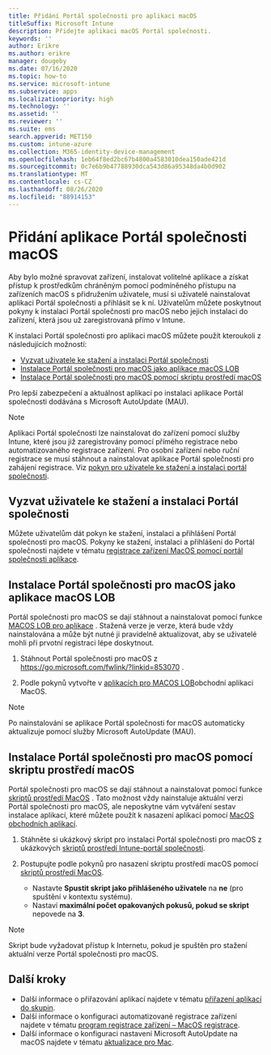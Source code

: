 ```yaml
---
title: Přidání Portál společnosti pro aplikaci macOS
titleSuffix: Microsoft Intune
description: Přidejte aplikaci macOS Portál společnosti.
keywords: ''
author: Erikre
ms.author: erikre
manager: dougeby
ms.date: 07/16/2020
ms.topic: how-to
ms.service: microsoft-intune
ms.subservice: apps
ms.localizationpriority: high
ms.technology: ''
ms.assetid: ''
ms.reviewer: ''
ms.suite: ems
search.appverid: MET150
ms.custom: intune-azure
ms.collection: M365-identity-device-management
ms.openlocfilehash: 1eb64f8ed2bc67b4800a4583010dea150ade421d
ms.sourcegitcommit: 0c7e6b9b47788930dca543d86a95348da4b0d902
ms.translationtype: MT
ms.contentlocale: cs-CZ
ms.lasthandoff: 08/26/2020
ms.locfileid: "88914153"
---
```

# <a name="add-the-macos-company-portal-app"></a>Přidání aplikace Portál společnosti macOS

Aby bylo možné spravovat zařízení, instalovat volitelné aplikace a získat přístup k prostředkům chráněným pomocí podmíněného přístupu na zařízeních macOS s přidružením uživatele, musí si uživatelé nainstalovat aplikaci Portál společnosti a přihlásit se k ní. Uživatelům můžete poskytnout pokyny k instalaci Portál společnosti pro macOS nebo jejich instalaci do zařízení, která jsou už zaregistrovaná přímo v Intune.

K instalaci Portál společnosti pro aplikaci macOS můžete použít kteroukoli z následujících možností:
- [Vyzvat uživatele ke stažení a instalaci Portál společnosti](#instruct-users-to-download-and-install-company-portal)
- [Instalace Portál společnosti pro macOS jako aplikace macOS LOB](#install-company-portal-for-macos-as-a-macos-lob-app)
- [Instalace Portál společnosti pro macOS pomocí skriptu prostředí macOS](#install-company-portal-for-macos-by-using-a-macos-shell-script)

Pro lepší zabezpečení a aktuálnost aplikací po instalaci aplikace Portál společnosti dodávána s Microsoft AutoUpdate (MAU).

> [!NOTE]
> Aplikaci Portál společnosti lze nainstalovat do zařízení pomocí služby Intune, které jsou již zaregistrovány pomocí přímého registrace nebo automatizovaného registrace zařízení. Pro osobní zařízení nebo ruční registrace se musí stáhnout a nainstalovat aplikace Portál společnosti pro zahájení registrace. Viz [pokyn pro uživatele ke stažení a instalaci portál společnosti](#instruct-users-to-download-and-install-company-portal).
## <a name="instruct-users-to-download-and-install-company-portal"></a>Vyzvat uživatele ke stažení a instalaci Portál společnosti

Můžete uživatelům dát pokyn ke stažení, instalaci a přihlášení Portál společnosti pro macOS. Pokyny ke stažení, instalaci a přihlášení do Portál společnosti najdete v tématu [registrace zařízení MacOS pomocí portál společnosti aplikace](../user-help/enroll-your-device-in-intune-macos-cp.md).

##  <a name="install-company-portal-for-macos-as-a-macos-lob-app"></a>Instalace Portál společnosti pro macOS jako aplikace macOS LOB

Portál společnosti pro macOS se dají stáhnout a nainstalovat pomocí funkce [MACOS LOB pro aplikace](lob-apps-macos.md) . Stažená verze je verze, která bude vždy nainstalována a může být nutné ji pravidelně aktualizovat, aby se uživatelé mohli při prvotní registraci lépe doskytnout.

1. Stáhnout Portál společnosti pro macOS z https://go.microsoft.com/fwlink/?linkid=853070 . 

2. Podle pokynů vytvořte v [aplikacích pro MACOS LOB](lob-apps-macos.md)obchodní aplikaci MacOS.

> [!NOTE]
> Po nainstalování se aplikace Portál společnosti for macOS automaticky aktualizuje pomocí služby Microsoft AutoUpdate (MAU).
## <a name="install-company-portal-for-macos-by-using-a-macos-shell-script"></a>Instalace Portál společnosti pro macOS pomocí skriptu prostředí macOS

Portál společnosti pro macOS se dají stáhnout a nainstalovat pomocí funkce [skriptů prostředí MacOS](macos-shell-scripts.md) . Tato možnost vždy nainstaluje aktuální verzi Portál společnosti pro macOS, ale neposkytne vám vytváření sestav instalace aplikací, které můžete použít k nasazení aplikací pomocí [MacOS obchodních aplikací](lob-apps-macos.md).

1. Stáhněte si ukázkový skript pro instalaci Portál společnosti pro macOS z ukázkových [skriptů prostředí Intune-portál společnosti](https://github.com/microsoft/shell-intune-samples/tree/master/Apps/Company%20Portal).

2. Postupujte podle pokynů pro nasazení skriptu prostředí macOS pomocí [skriptů prostředí MacOS](macos-shell-scripts.md). 
    - Nastavte **Spustit skript jako přihlášeného uživatele** na **ne** (pro spuštění v kontextu systému).
    - Nastaví **maximální počet opakovaných pokusů, pokud se skript** nepovede na **3**.

> [!NOTE]
> Skript bude vyžadovat přístup k Internetu, pokud je spuštěn pro stažení aktuální verze Portál společnosti pro macOS. 
## <a name="next-steps"></a>Další kroky
- Další informace o přiřazování aplikací najdete v tématu [přiřazení aplikací do skupin](apps-deploy.md).
- Další informace o konfiguraci automatizované registrace zařízení najdete v tématu [program registrace zařízení – MacOS registrace](../enrollment/device-enrollment-program-enroll-macos.md).
- Další informace o konfiguraci nastavení Microsoft AutoUpdate na macOS najdete v tématu [aktualizace pro Mac](/windows/security/threat-protection/microsoft-defender-atp/mac-updates).